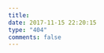 ```yaml
---
title: 
date: 2017-11-15 22:20:15
type: "404"
comments: false
---
```

<script type="text/javascript" src="http://qzonestyle.gtimg.cn/qzone_v6/lostchild/search_children.js" charset="utf-8"></script>